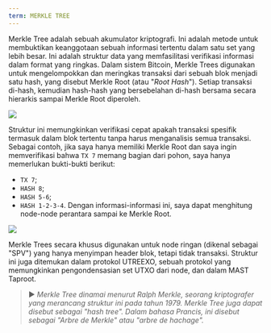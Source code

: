 ```yaml
---
term: MERKLE TREE
---
```


Merkle Tree adalah sebuah akumulator kriptografi. Ini adalah metode untuk membuktikan keanggotaan sebuah informasi tertentu dalam satu set yang lebih besar. Ini adalah struktur data yang memfasilitasi verifikasi informasi dalam format yang ringkas. Dalam sistem Bitcoin, Merkle Trees digunakan untuk mengelompokkan dan meringkas transaksi dari sebuah blok menjadi satu hash, yang disebut Merkle Root (atau "*Root Hash*"). Setiap transaksi di-hash, kemudian hash-hash yang bersebelahan di-hash bersama secara hierarkis sampai Merkle Root diperoleh.

![](../../dictionnaire/assets/1.png)

Struktur ini memungkinkan verifikasi cepat apakah transaksi spesifik termasuk dalam blok tertentu tanpa harus menganalisis semua transaksi. Sebagai contoh, jika saya hanya memiliki Merkle Root dan saya ingin memverifikasi bahwa `TX 7` memang bagian dari pohon, saya hanya memerlukan bukti-bukti berikut:
* `TX 7`;
* `HASH 8`;
* `HASH 5-6`;
* `HASH 1-2-3-4`.
Dengan informasi-informasi ini, saya dapat menghitung node-node perantara sampai ke Merkle Root.

![](../../dictionnaire/assets/2.png)

Merkle Trees secara khusus digunakan untuk node ringan (dikenal sebagai "SPV") yang hanya menyimpan header blok, tetapi tidak transaksi. Struktur ini juga ditemukan dalam protokol UTREEXO, sebuah protokol yang memungkinkan pengondensasian set UTXO dari node, dan dalam MAST Taproot.

> ► *Merkle Tree dinamai menurut Ralph Merkle, seorang kriptografer yang merancang struktur ini pada tahun 1979. Merkle Tree juga dapat disebut sebagai "hash tree". Dalam bahasa Prancis, ini disebut sebagai "Arbre de Merkle" atau "arbre de hachage".*